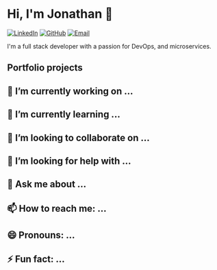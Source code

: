 # Hi, I'm Jonathan 👋

[![LinkedIn](https://img.shields.io/badge/linkedin-%230077B5.svg?&style=for-the-badge&logo=linkedin&logoColor=white)](https://www.linkedin.com/in/chan-jian-hui-jonathan)
[![GitHub](https://img.shields.io/badge/github-%23181717.svg?&style=for-the-badge&logo=github&logoColor=white)](https://github.com/xistz)
[![Email](https://img.shields.io/badge/email-%23D14836.svg?&style=for-the-badge&logo=gmail&logoColor=white)](mailto:tmxistz@gmail.com)

I'm a full stack developer with a passion for DevOps, and microservices.

## Portfolio projects

## 🔭 I’m currently working on ...
## 🌱 I’m currently learning ...
## 👯 I’m looking to collaborate on ...
## 🤔 I’m looking for help with ...
## 💬 Ask me about ...
## 📫 How to reach me: ...
## 😄 Pronouns: ...
## ⚡ Fun fact: ...
